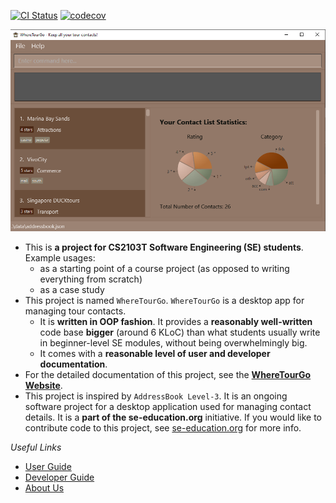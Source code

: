 [![CI Status](https://github.com/se-edu/addressbook-level3/workflows/Java%20CI/badge.svg)](https://github.com/se-edu/addressbook-level3/actions) [![codecov](https://codecov.io/gh/AY2122S1-CS2103T-T12-2/tp/branch/master/graph/badge.svg?token=IIM6XKRT3S)](https://codecov.io/gh/AY2122S1-CS2103T-T12-2/tp)

![Ui](docs/images/Ui.png)

* This is **a project for CS2103T Software Engineering (SE) students**.<br>
  Example usages:
  * as a starting point of a course project (as opposed to writing everything from scratch)
  * as a case study
* This project is named `WhereTourGo`. `WhereTourGo` is a desktop app for managing tour contacts.
  * It is **written in OOP fashion**. It provides a **reasonably well-written** code base **bigger** (around 6 KLoC) than what students usually write in beginner-level SE modules, without being overwhelmingly big.
  * It comes with a **reasonable level of user and developer documentation**.
* For the detailed documentation of this project, see the **[WhereTourGo Website](https://ay2122s1-cs2103t-t12-2.github.io/tp)**.
* This project is inspired by `AddressBook Level-3`. It is an ongoing software project for a desktop application used for managing contact details. It is a **part of the se-education.org** initiative. If you would like to contribute code to this project, see [se-education.org](https://se-education.org#https://se-education.org/#contributing) for more info.


*Useful Links*

* [User Guide](https://github.com/AY2122S1-CS2103T-T12-2/tp/blob/master/docs/UserGuide.md)
* [Developer Guide](https://github.com/AY2122S1-CS2103T-T12-2/tp/blob/master/docs/DeveloperGuide.md)
* [About Us](https://github.com/AY2122S1-CS2103T-T12-2/tp/blob/master/docs/AboutUs.md)